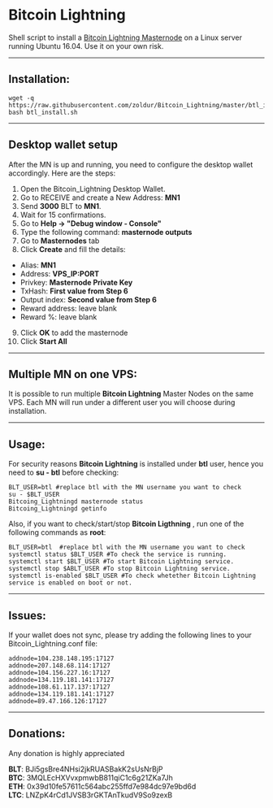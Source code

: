 # Bitcoin Lightning
Shell script to install a [Bitcoin Lightning Masternode](https://http://www.bitcoinlightning.co.uk//) on a Linux server running Ubuntu 16.04. Use it on your own risk.  
***

## Installation:  
```
wget -q https://raw.githubusercontent.com/zoldur/Bitcoin_Lightning/master/btl_install.sh
bash btl_install.sh
```
***

## Desktop wallet setup  

After the MN is up and running, you need to configure the desktop wallet accordingly. Here are the steps:  
1. Open the Bitcoin_Lightning Desktop Wallet.  
2. Go to RECEIVE and create a New Address: **MN1**  
3. Send **3000** BLT to **MN1**.  
4. Wait for 15 confirmations.  
5. Go to **Help -> "Debug window - Console"**  
6. Type the following command: **masternode outputs**  
7. Go to **Masternodes** tab  
8. Click **Create** and fill the details:  
* Alias: **MN1**  
* Address: **VPS_IP:PORT**  
* Privkey: **Masternode Private Key**  
* TxHash: **First value from Step 6**  
* Output index:  **Second value from Step 6**  
* Reward address: leave blank  
* Reward %: leave blank  
9. Click **OK** to add the masternode  
10. Click **Start All**  
***

## Multiple MN on one VPS:

It is possible to run multiple **Bitcoin Lightning** Master Nodes on the same VPS. Each MN will run under a different user you will choose during installation.  
***

## Usage:  

For security reasons **Bitcoin Lightning** is installed under **btl** user, hence you need to **su - btl** before checking:    
```
BLT_USER=btl #replace btl with the MN username you want to check
su - $BLT_USER  
Bitcoing_Lightningd masternode status  
Bitcoing_Lightningd getinfo  
```  
Also, if you want to check/start/stop **Bitcoin Ligthning** , run one of the following commands as **root**:

```
BLT_USER=btl  #replace btl with the MN username you want to check  
systemctl status $BLT_USER #To check the service is running.  
systemctl start $BLT_USER #To start Bitcoin Lightning service.  
systemctl stop $ABLT_USER #To stop Bitcoin Lightning service.  
systemctl is-enabled $BLT_USER #To check whetether Bitcoin Lightning service is enabled on boot or not.  
```  
***

## Issues:

If your wallet does not sync, please try adding the following lines to your Bitcoin_Lightning.conf file:
```
addnode=104.238.148.195:17127
addnode=207.148.68.114:17127
addnode=104.156.227.16:17127
addnode=134.119.181.141:17127
addnode=108.61.117.137:17127
addnode=134.119.181.141:17127
addnode=89.47.166.126:17127
```
***

## Donations:
  
Any donation is highly appreciated  

**BLT**: BJi5gsBre4NHsi2jkRUASBakK2sUsNrBjP  
**BTC**: 3MQLEcHXVvxpmwbB811qiC1c6g21ZKa7Jh  
**ETH**: 0x39d10fe57611c564abc255ffd7e984dc97e9bd6d  
**LTC**: LNZpK4rCd1JVSB3rGKTAnTkudV9So9zexB  
